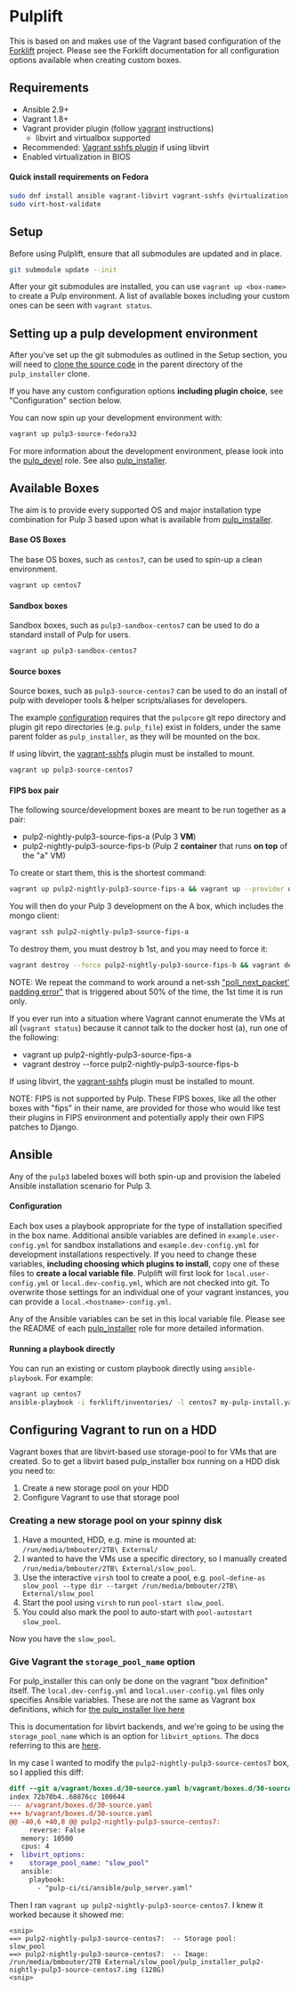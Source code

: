 Pulplift
========

This is based on and makes use of the Vagrant based configuration of the
[Forklift](https://github.com/theforeman/forklift) project.
Please see the Forklift documentation for all configuration options available when creating custom
boxes.

Requirements
------------

- Ansible 2.9+
- Vagrant 1.8+
- Vagrant provider plugin (follow [vagrant](
  https://www.vagrantup.com/docs/providers/installation.html) instructions)
  - libvirt and virtualbox supported
- Recommended: [Vagrant sshfs plugin](https://github.com/dustymabe/vagrant-sshfs#install-plugin) if using libvirt
- Enabled virtualization in BIOS

#### Quick install requirements on Fedora

```bash
sudo dnf install ansible vagrant-libvirt vagrant-sshfs @virtualization
sudo virt-host-validate
```

Setup
-----

Before using Pulplift, ensure that all submodules are updated and in place.

```bash
git submodule update --init
```

After your git submodules are installed, you can use `vagrant up <box-name>` to create a Pulp
environment.
A list of available boxes including your custom ones can be seen with `vagrant status`.

Setting up a pulp development environment
-----------------------------------------

After you've set up the git submodules as outlined in the Setup section, you will need to
[clone the source code](https://docs.pulpproject.org/en/main/nightly/contributing/dev-setup.html#get-the-source)
in the parent directory of the `pulp_installer` clone.

If you have any custom configuration options **including plugin choice**,
see "Configuration" section below.

You can now spin up your development environment with:

```bash
vagrant up pulp3-source-fedora32
```

For more information about the development environment,
please look into the [pulp_devel](https://github.com/pulp/pulp_installer/tree/main/roles/pulp_devel) role.
See also [pulp_installer](https://github.com/pulp/pulp_installer#roles).

Available Boxes
---------------

The aim is to provide every supported OS and major installation type combination for Pulp 3 based
upon what is available from [pulp_installer](https://github.com/pulp/pulp_installer).

#### Base OS Boxes

The base OS boxes, such as `centos7`, can be used to spin-up a clean environment.

```bash
vagrant up centos7
```

#### Sandbox boxes

Sandbox boxes, such as `pulp3-sandbox-centos7` can be used to do a standard install of Pulp for users.

```bash
vagrant up pulp3-sandbox-centos7
```

#### Source boxes

Source boxes, such as `pulp3-source-centos7` can be used to do an install of pulp with developer tools & helper scripts/aliases for developers.

The example [configuration](#configuration) requires that the `pulpcore` git repo directory and plugin git repo directories (e.g. `pulp_file`) exist in folders,
under the same parent folder as `pulp_installer`, as they will be mounted on the box.

If using libvirt, the [vagrant-sshfs](https://github.com/dustymabe/vagrant-sshfs#install-plugin) plugin must be installed to mount.

```bash
vagrant up pulp3-source-centos7
```

#### FIPS box pair

The following source/development boxes are meant to be run together as a pair:

- pulp2-nightly-pulp3-source-fips-a (Pulp 3 **VM**)
- pulp2-nightly-pulp3-source-fips-b (Pulp 2 **container** that runs **on top** of the "a" VM)


To create or start them, this is the shortest command:
```bash
vagrant up pulp2-nightly-pulp3-source-fips-a && vagrant up --provider docker pulp2-nightly-pulp3-source-fips-b || vagrant up --provider docker pulp2-nightly-pulp3-source-fips-b
```

You will then do your Pulp 3 development on the A box, which includes the mongo client:
```bash
vagrant ssh pulp2-nightly-pulp3-source-fips-a
```

To destroy them, you must destroy b 1st, and you may need to force it:
```bash
vagrant destroy --force pulp2-nightly-pulp3-source-fips-b && vagrant destroy --force pulp2-nightly-pulp3-source-fips-a
```

NOTE: We repeat the command to work around a net-ssh ["poll_next_packet' padding error"](https://github.com/hashicorp/vagrant/issues/3951#issuecomment-73057077) that is triggered about 50% of the time, the 1st time it is run only.

If you ever run into a situation where Vagrant cannot enumerate the VMs at all (`vagrant status`) because it cannot talk to the docker host (a), run one of the following:

- vagrant up pulp2-nightly-pulp3-source-fips-a
- vagrant destroy --force pulp2-nightly-pulp3-source-fips-b

If using libvirt, the [vagrant-sshfs](https://github.com/dustymabe/vagrant-sshfs#install-plugin) plugin must be installed to mount.

NOTE: FIPS is not supported by Pulp. These FIPS boxes, like all the other boxes with "fips" in their
name, are provided for those who would like test their plugins in FIPS environment and
potentially apply their own FIPS patches to Django.

## Ansible

Any of the `pulp3` labeled boxes will both spin-up and provision the labeled Ansible installation
scenario for Pulp 3.

#### Configuration

Each box uses a playbook appropriate for the type of installation specified in the box name.
Additional ansible variables are defined in `example.user-config.yml` for sandbox installations
and `example.dev-config.yml` for development installations respectively.
If you need to change these variables, **including choosing which plugins to install**,
copy one of these files to **create a local variable file**.
Pulplift will first look for `local.user-config.yml` or `local.dev-config.yml`,
which are not checked into git. To overwrite those settings for an individual one of your vagrant
instances, you can provide a `local.<hostname>-config.yml`.

Any of the Ansible variables can be set in this local variable file.
Please see the README of each [pulp_installer](https://github.com/pulp/pulp_installer#roles) role
for more detailed information.

#### Running a playbook directly

You can run an existing or custom playbook directly using `ansible-playbook`.
For example:

```bash
vagrant up centos7
ansible-playbook -i forklift/inventories/ -l centos7 my-pulp-install.yaml
```

## Configuring Vagrant to run on a HDD

Vagrant boxes that are libvirt-based use storage-pool to for VMs that are created. So to get a
libvirt based pulp_installer box running on a HDD disk you need to:

1. Create a new storage pool on your HDD
2. Configure Vagrant to use that storage pool

### Creating a new storage pool on your spinny disk

1. Have a mounted, HDD, e.g. mine is mounted at: `/run/media/bmbouter/2TB\ External/`
2. I wanted to have the VMs use a specific directory, so I manually created `/run/media/bmbouter/2TB\ External/slow_pool`.
4. Use the interactive `virsh` tool to create a pool, e.g. `pool-define-as slow_pool --type dir --target /run/media/bmbouter/2TB\ External/slow_pool`
5. Start the pool using `virsh` to run `pool-start slow_pool`.
6. You could also mark the pool to auto-start with `pool-autostart slow_pool`.

Now you have the `slow_pool`.

### Give Vagrant the `storage_pool_name` option

For pulp_installer this can only be done on the vagrant "box definition" itself. The
`local.dev-config.yml` and `local.user-config.yml` files only specifies Ansible variables. These are
not the same as Vagrant box definitions, which for [the pulp_installer live here](https://github.com/pulp/pulp_installer/tree/main/vagrant/boxes.d)

This is documentation for libvirt backends, and we're going to be using the `storage_pool_name`
which is an option for `libvirt_options`. The docs referring to this are [here](https://github.com/vagrant-libvirt/vagrant-libvirt#provider-options).

In my case I wanted to modify the `pulp2-nightly-pulp3-source-centos7` box, so I applied this diff:

```diff
diff --git a/vagrant/boxes.d/30-source.yaml b/vagrant/boxes.d/30-source.yaml
index 72b70b4..68876cc 100644
--- a/vagrant/boxes.d/30-source.yaml
+++ b/vagrant/boxes.d/30-source.yaml
@@ -40,6 +40,8 @@ pulp2-nightly-pulp3-source-centos7:
     reverse: False
   memory: 10500
   cpus: 4
+  libvirt_options:
+    storage_pool_name: "slow_pool"
   ansible:
     playbook:
       - "pulp-ci/ci/ansible/pulp_server.yaml"
```

Then I ran `vagrant up pulp2-nightly-pulp3-source-centos7`. I knew it worked because it showed me:

```
<snip>
==> pulp2-nightly-pulp3-source-centos7:  -- Storage pool:      slow_pool
==> pulp2-nightly-pulp3-source-centos7:  -- Image:             /run/media/bmbouter/2TB External/slow_pool/pulp_installer_pulp2-nightly-pulp3-source-centos7.img (128G)
<snip>
```

